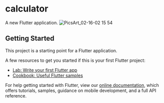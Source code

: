 # calculator

A new Flutter application.
![PicsArt_02-16-02 15 54](https://user-images.githubusercontent.com/65785786/107992599-0cfa3580-6fff-11eb-9600-7fcbb2b5e82c.jpg)

## Getting Started

This project is a starting point for a Flutter application.

A few resources to get you started if this is your first Flutter project:

- [Lab: Write your first Flutter app](https://flutter.dev/docs/get-started/codelab)
- [Cookbook: Useful Flutter samples](https://flutter.dev/docs/cookbook)

For help getting started with Flutter, view our
[online documentation](https://flutter.dev/docs), which offers tutorials,
samples, guidance on mobile development, and a full API reference.
